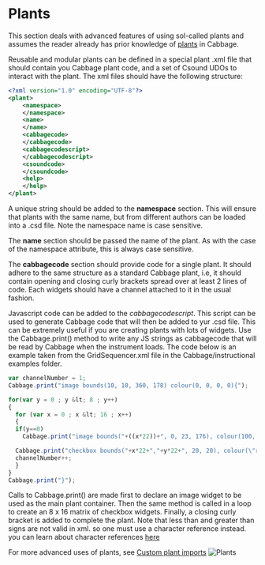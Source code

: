# Plants

This section deals with advanced features of using sol-called plants and assumes the reader already has prior knowledge of [plants](./plants.md) in Cabbage.

Reusable and modular plants can be defined in a special plant .xml file that should contain you Cabbage plant code, and a set of Csound UDOs to interact with the plant. The xml files should have the following structure:

``` xml
<?xml version="1.0" encoding="UTF-8"?>
<plant>
	<namespace> 
	</namespace>
	<name> 
	</name>
	<cabbagecode>
	</cabbagecode>
	<cabbagecodescript>
	</cabbagecodescript>
	<csoundcode>
	</csoundcode>
	<help>
	</help>
</plant> 
```

A unique string should be added to the **namespace** section. This will ensure that plants with the same name, but from different authors can be loaded into a .csd file. Note the namespace name is case sensitive.

The **name** section should be passed the name of the plant. As with the case of the namespace attribute, this is always case sensitive. 

The **cabbagecode** section should provide code for a single plant. It should adhere to the same structure as a standard Cabbage plant, i.e, it should contain opening and closing curly brackets spread over at least 2 lines of code. Each widgets should have a channel attached to it in the usual fashion.  

Javascript code can be added to the *cabbagecodescript*. This script can be used to generate Cabbage code that will then be added to yur .csd file. This can be extremely useful if you are creating plants with lots of widgets. Use the Cabbage.print() method to write any JS strings as cabbagecode that will be read by Cabbage when the instrument loads. The code below is an example taken from the GridSequencer.xml file in the Cabbage/instructional examples folder.

``` javascript
var channelNumber = 1;
Cabbage.print("image bounds(10, 10, 360, 178) colour(0, 0, 0, 0){");

for(var y = 0 ; y &lt; 8 ; y++)
{    
  for (var x = 0 ; x &lt; 16 ; x++)
  {
  if(y==0)
    Cabbage.print("image bounds("+((x*22))+", 0, 23, 176), colour(100, 100, 100), identchannel(\"scrubberIdent"+(x+1)+"\")");

  Cabbage.print("checkbox bounds("+x*22+","+y*22+", 20, 20), colour(\"red\"), channel(\"gridChannel"+channelNumber+"\")");
  channelNumber++;
  }
}
Cabbage.print("}");
```

Calls to Cabbage.print() are made first to declare an image widget to be used as the main plant container. Then the same method is called in a loop to create an 8 x 16 matrix of checkbox widgets. Finally, a closing curly bracket is added to complete the plant. Note that less than and greater than signs are not valid in xml. so one must use a character reference instead. you can learn about character references [here](https://en.wikipedia.org/wiki/List_of_XML_and_HTML_character_entity_references)





For more advanced uses of plants, see [Custom plant imports](./custom_plant_import.md)
![Plants](images/plants.gif)